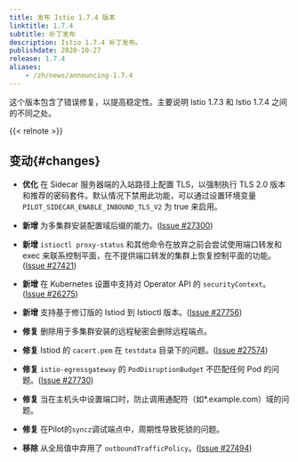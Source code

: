 ```yaml
---
title: 发布 Istio 1.7.4 版本
linktitle: 1.7.4
subtitle: 补丁发布
description: Istio 1.7.4 补丁发布。
publishdate: 2020-10-27
release: 1.7.4
aliases:
    - /zh/news/announcing-1.7.4
---
```


这个版本包含了错误修复，以提高稳定性。主要说明 Istio 1.7.3 和 Istio 1.7.4 之间的不同之处。

{{< relnote >}}

## 变动{#changes}

- **优化** 在 Sidecar 服务器端的入站路径上配置 TLS，以强制执行 TLS 2.0 版本和推荐的密码套件。默认情况下禁用此功能，可以通过设置环境变量 `PILOT_SIDECAR_ENABLE_INBOUND_TLS_V2` 为 true 来启用。

- **新增** 为多集群安装配置域后缀的能力。([Issue #27300](https://github.com/istio/istio/issues/27300))

- **新增** `istioctl proxy-status` 和其他命令在放弃之前会尝试使用端口转发和 exec 来联系控制平面，在不提供端口转发的集群上恢复控制平面的功能。([Issue #27421](https://github.com/istio/istio/issues/27421))

- **新增** 在 Kubernetes 设置中支持对 Operator API 的 `securityContext`。([Issue #26275](https://github.com/istio/istio/issues/26275))

- **新增** 支持基于修订版的 Istiod 到 Istioctl 版本。([Issue #27756](https://github.com/istio/istio/issues/27756))

- **修复** 删除用于多集群安装的远程秘密会删除远程端点。

- **修复** Istiod 的 `cacert.pem` 在 `testdata` 目录下的问题。([Issue #27574](https://github.com/istio/istio/issues/27574))

- **修复** `istio-egressgateway` 的 `PodDisruptionBudget` 不匹配任何 Pod 的问题。([Issue #27730](https://github.com/istio/istio/issues/27730))

- **修复** 当在主机头中设置端口时，防止调用通配符（如*.example.com）域的问题。

- **修复** 在Pilot的`syncz`调试端点中，周期性导致死锁的问题。

- **移除** 从全局值中弃用了 `outboundTrafficPolicy`。([Issue #27494](https://github.com/istio/istio/issues/27494))
